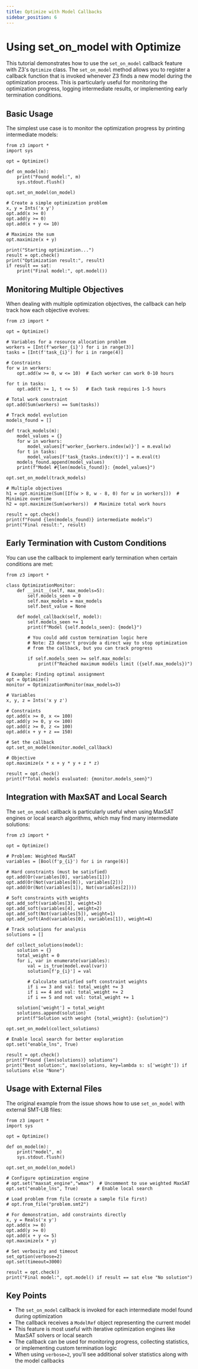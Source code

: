 ```yaml
---
title: Optimize with Model Callbacks
sidebar_position: 6
---
```


# Using set_on_model with Optimize

This tutorial demonstrates how to use the `set_on_model` callback feature with Z3's `Optimize` class. The `set_on_model` method allows you to register a callback function that is invoked whenever Z3 finds a new model during the optimization process. This is particularly useful for monitoring the optimization progress, logging intermediate results, or implementing early termination conditions.

## Basic Usage

The simplest use case is to monitor the optimization progress by printing intermediate models:

```z3-python
from z3 import *
import sys

opt = Optimize()

def on_model(m):
    print("Found model:", m)
    sys.stdout.flush()
    
opt.set_on_model(on_model)

# Create a simple optimization problem
x, y = Ints('x y')
opt.add(x >= 0)
opt.add(y >= 0) 
opt.add(x + y <= 10)

# Maximize the sum
opt.maximize(x + y)

print("Starting optimization...")
result = opt.check()
print("Optimization result:", result)
if result == sat:
    print("Final model:", opt.model())
```

## Monitoring Multiple Objectives

When dealing with multiple optimization objectives, the callback can help track how each objective evolves:

```z3-python
from z3 import *

opt = Optimize()

# Variables for a resource allocation problem
workers = [Int(f'worker_{i}') for i in range(3)]
tasks = [Int(f'task_{i}') for i in range(4)]

# Constraints
for w in workers:
    opt.add(w >= 0, w <= 10)  # Each worker can work 0-10 hours
    
for t in tasks:
    opt.add(t >= 1, t <= 5)   # Each task requires 1-5 hours

# Total work constraint
opt.add(Sum(workers) == Sum(tasks))

# Track model evolution
models_found = []

def track_models(m):
    model_values = {}
    for w in workers:
        model_values[f'worker_{workers.index(w)}'] = m.eval(w)
    for t in tasks:
        model_values[f'task_{tasks.index(t)}'] = m.eval(t)
    models_found.append(model_values)
    print(f"Model #{len(models_found)}: {model_values}")

opt.set_on_model(track_models)

# Multiple objectives
h1 = opt.minimize(Sum([If(w > 8, w - 8, 0) for w in workers]))  # Minimize overtime
h2 = opt.maximize(Sum(workers))  # Maximize total work hours

result = opt.check()
print(f"Found {len(models_found)} intermediate models")
print("Final result:", result)
```

## Early Termination with Custom Conditions

You can use the callback to implement early termination when certain conditions are met:

```z3-python
from z3 import *

class OptimizationMonitor:
    def __init__(self, max_models=5):
        self.models_seen = 0
        self.max_models = max_models
        self.best_value = None
        
    def model_callback(self, model):
        self.models_seen += 1
        print(f"Model {self.models_seen}: {model}")
        
        # You could add custom termination logic here
        # Note: Z3 doesn't provide a direct way to stop optimization
        # from the callback, but you can track progress
        
        if self.models_seen >= self.max_models:
            print(f"Reached maximum models limit ({self.max_models})")

# Example: Finding optimal assignment
opt = Optimize()
monitor = OptimizationMonitor(max_models=3)

# Variables
x, y, z = Ints('x y z')

# Constraints
opt.add(x >= 0, x <= 100)
opt.add(y >= 0, y <= 100) 
opt.add(z >= 0, z <= 100)
opt.add(x + y + z == 150)

# Set the callback
opt.set_on_model(monitor.model_callback)

# Objective
opt.maximize(x * x + y * y + z * z)

result = opt.check()
print(f"Total models evaluated: {monitor.models_seen}")
```

## Integration with MaxSAT and Local Search

The `set_on_model` callback is particularly useful when using MaxSAT engines or local search algorithms, which may find many intermediate solutions:

```z3-python
from z3 import *

opt = Optimize()

# Problem: Weighted MaxSAT
variables = [Bool(f'p_{i}') for i in range(6)]

# Hard constraints (must be satisfied)
opt.add(Or(variables[0], variables[1]))
opt.add(Or(Not(variables[0]), variables[2]))
opt.add(Or(Not(variables[1]), Not(variables[2])))

# Soft constraints with weights
opt.add_soft(variables[3], weight=3)
opt.add_soft(variables[4], weight=2) 
opt.add_soft(Not(variables[5]), weight=1)
opt.add_soft(And(variables[0], variables[1]), weight=4)

# Track solutions for analysis
solutions = []

def collect_solutions(model):
    solution = {}
    total_weight = 0
    for i, var in enumerate(variables):
        val = is_true(model.eval(var))
        solution[f'p_{i}'] = val
        
        # Calculate satisfied soft constraint weights
        if i == 3 and val: total_weight += 3
        if i == 4 and val: total_weight += 2  
        if i == 5 and not val: total_weight += 1
        
    solution['weight'] = total_weight
    solutions.append(solution)
    print(f"Solution with weight {total_weight}: {solution}")

opt.set_on_model(collect_solutions)

# Enable local search for better exploration
opt.set("enable_lns", True)

result = opt.check()
print(f"Found {len(solutions)} solutions")
print("Best solution:", max(solutions, key=lambda s: s['weight']) if solutions else "None")
```

## Usage with External Files

The original example from the issue shows how to use `set_on_model` with external SMT-LIB files:

```z3-python
from z3 import *
import sys

opt = Optimize()

def on_model(m):
    print("model", m)
    sys.stdout.flush()
    
opt.set_on_model(on_model)

# Configure optimization engine
# opt.set("maxsat_engine","wmax")  # Uncomment to use weighted MaxSAT
opt.set("enable_lns", True)       # Enable local search

# Load problem from file (create a sample file first)
# opt.from_file("problem.smt2")

# For demonstration, add constraints directly
x, y = Reals('x y')
opt.add(x >= 0)
opt.add(y >= 0)
opt.add(x + y <= 5)
opt.maximize(x * y)

# Set verbosity and timeout
set_option(verbose=2)
opt.set(timeout=3000)

result = opt.check()
print("Final model:", opt.model() if result == sat else "No solution")
```

## Key Points

- The `set_on_model` callback is invoked for each intermediate model found during optimization
- The callback receives a `ModelRef` object representing the current model
- This feature is most useful with iterative optimization engines like MaxSAT solvers or local search
- The callback can be used for monitoring progress, collecting statistics, or implementing custom termination logic
- When using `verbose=2`, you'll see additional solver statistics along with the model callbacks